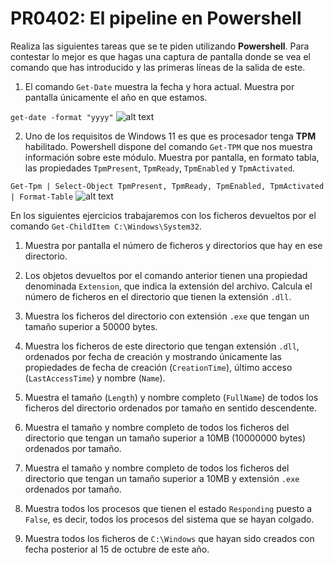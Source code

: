 # PR0402: El pipeline en Powershell

Realiza las siguientes tareas que se te piden utilizando **Powershell**. Para contestar lo mejor es que hagas una captura de pantalla donde se vea el comando que has introducido y las primeras líneas de la salida de este.

1. El comando `Get-Date` muestra la fecha y hora actual. Muestra por pantalla únicamente el año en que estamos.

```get-date -format "yyyy"```
![alt text](image.png)

2. Uno de los requisitos de Windows 11 es que es procesador tenga **TPM** habilitado. Powershell dispone del comando `Get-TPM` que nos muestra información sobre este módulo. Muestra por pantalla, en formato tabla, las propiedades `TpmPresent`, `TpmReady`, `TpmEnabled` y `TpmActivated`.
   
`Get-Tpm | Select-Object TpmPresent, TpmReady, TpmEnabled, TpmActivated | Format-Table`
![alt text](image-1.png)

En los siguientes ejercicios trabajaremos con los ficheros devueltos por el comando `Get-ChildItem C:\Windows\System32`.

1. Muestra por pantalla el número de ficheros y directorios que hay en ese directorio.

2. Los objetos devueltos por el comando anterior tienen una propiedad denominada `Extension`, que indica la extensión del archivo. Calcula el número de ficheros en el directorio que tienen la extensión `.dll`.

3. Muestra los ficheros del directorio con extensión `.exe` que tengan un tamaño superior a 50000 bytes.

4. Muestra los ficheros de este directorio que tengan extensión `.dll`, ordenados por fecha de creación y mostrando únicamente las propiedades de fecha de creación (`CreationTime`), último acceso (`LastAccessTime`) y nombre (`Name`).

5. Muestra el tamaño (`Length`) y nombre completo (`FullName`) de todos los ficheros del directorio ordenados por tamaño en sentido descendente.

6. Muestra el tamaño y nombre completo de todos los ficheros del directorio que tengan un tamaño superior a 10MB (10000000 bytes) ordenados por tamaño.

7. Muestra el tamaño y nombre completo de todos los ficheros del directorio que tengan un tamaño superior a 10MB y extensión `.exe` ordenados por tamaño.

8.  Muestra todos los procesos que tienen el estado `Responding` puesto a `False`, es decir, todos los procesos del sistema que se hayan colgado.

9.  Muestra todos los ficheros de `C:\Windows` que hayan sido creados con fecha posterior al 15 de octubre de este año.